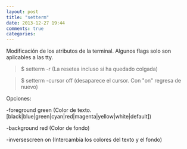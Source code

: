 ```yaml
---
layout: post
title: "setterm"
date: 2013-12-27 19:44
comments: true
categories: 
---
```

Modificación de los atributos de la terminal. Algunos flags solo son aplicables a las tty. 

>$ setterm -r   (La resetea incluso si ha quedado colgada) 

>$ setterm -cursor off (desaparece el cursor. Con "on" regresa de nuevo) 

Opciones: 

-foreground green (Color de texto. [black|blue|green|cyan|red|magenta|yellow|white|default]) 

-background red  (Color de fondo) 

-inversescreen on (Intercambia los colores del texto y el fondo) 

